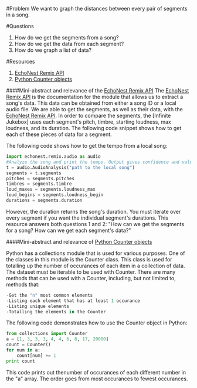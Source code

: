 #Problem
We want to graph the distances between every pair of segments in a song.

#Questions
1. How do we get the segments from a song?
2. How do we get the data from each segment?
3. How do we graph a list of data?

#Resources
1. [EchoNest Remix API]
2. [Python Counter objects]

####Mini-abstract and relevance of the [EchoNest Remix API]
 The [EchoNest Remix API] is the documentation for the module that allows us to extract a song's data.  This data can be obtained from either a song ID or a local audio file.  We are able to get the segments, as well as their data, with the [EchoNest Remix API].  In order to compare the segments, the [Infinite Jukebox] uses each segment's pitch, timbre, starting loudness, max loudness, and its duration.  The following code snippet shows how to get each of these pieces of data for a segment.
 
 The following code shows how to get the tempo from a local song:
 ```python
 import echonest.remix.audio as audio
 #Analyze the song and print the tempo. Output gives confidence and value.
 t = audio.AudioAnalysis("path to the local song")
 segments = t.segments
 pitches = segments.pitches
 timbres = segments.timbre
 loud_maxes = segments.loudness_max
 loud_begins = segments.loudness_begin
 durations = segments.duration
 ```
 However, the duration returns the song's duration.  You must iterate over 
 every segment if you want the individual segment's durations.  This resource
 answers both questions 1 and 2:  "How can we get the segments for a song?  How can 
 we get each segment's data?"
 
 
####Mini-abstract and relevance of [Python Counter objects]

Python has a collections module that is used for various purposes.  One of
the classes in this module is the Counter class.  This class is used for
totalling up the number of occurances of each item in a collection of data.
The dataset must be iterable to be used with Counter.  There are many methods
that can be used with a Counter, including, but not limited to, methods that:
```python
-Get the "n" most common elements
-Listing each element that has at least 1 occurance
-Listing unique elements
-Totalling the elements in the Counter
```

The following code demonstrates how to use the Counter object in Python:
 
 ```python
 from collections import Counter
 a = [1, 3, 3, 3, 4, 4, 6, 8, 17, 20000]
 count = Counter()
 for num in a:
     count[num] += 1
 print count
 ```
 This code prints out thenumber of occurances of each different number
 in the "a" array.  The order goes from most occurances to fewest occurances.
 
 [EchoNest Remix API]: http://echonest.github.io/remix/apidocs/
 [Python Counter objects]: https://docs.python.org/3/library/collections.html#counter-objects
 [Infinte Jukebox]: http://labs.echonest.com/Uploader/index.html
